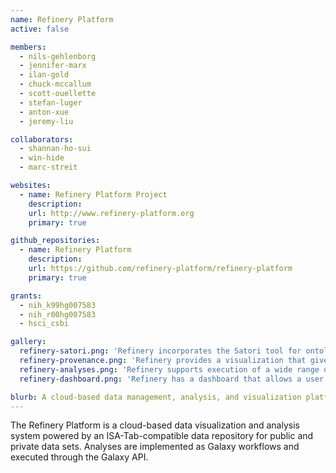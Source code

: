 ```yaml
---
name: Refinery Platform
active: false

members:
  - nils-gehlenborg
  - jennifer-marx
  - ilan-gold
  - chuck-mccallum
  - scott-ouellette
  - stefan-luger
  - anton-xue
  - jeremy-liu

collaborators:
  - shannan-ho-sui
  - win-hide
  - marc-streit

websites:
  - name: Refinery Platform Project
    description:
    url: http://www.refinery-platform.org
    primary: true

github_repositories:
  - name: Refinery Platform
    description:
    url: https://github.com/refinery-platform/refinery-platform
    primary: true

grants:
  - nih_k99hg007583
  - nih_r00hg007583
  - hsci_csbi

gallery:
  refinery-satori.png: 'Refinery incorporates the Satori tool for ontology-guided visual exploration of data sets within the system. The example shown is from the Harvard Stem Cell Institute Stem Cell Commons site, which is an instance of Refinery.'
  refinery-provenance.png: 'Refinery provides a visualization that gives users an interface to see the provenance of a given data set and relationships between the files. The example shown is from the Harvard Stem Cell Institute Stem Cell Commons site, which is an instance of Refinery.'
  refinery-analyses.png: 'Refinery supports execution of a wide range of analysis workflows backed by the popular Galaxy bioin formatics platform. The example shown is from the Harvard Stem Cell Institute Stem Cell Commons site, which is an instance of Refinery.'
  refinery-dashboard.png: 'Refinery has a dashboard that allows a user to view data sets, groups, and event information. The example shown is from the Harvard Stem Cell Institute Stem Cell Commons site, which is an instance of Refinery.'

blurb: A cloud-based data management, analysis, and visualization platform for reproducible biomedical research.
---
```

The Refinery Platform is a cloud-based data visualization and analysis system powered by an ISA-Tab-compatible data repository for public and private data sets. Analyses are implemented as Galaxy workflows and executed through the Galaxy API.
